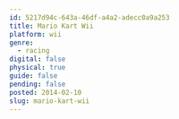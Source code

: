 ```yaml
---
id: 5217d94c-643a-46df-a4a2-adecc0a9a253
title: Mario Kart Wii
platform: wii
genre:
  - racing
digital: false
physical: true
guide: false
pending: false
posted: 2014-02-10
slug: mario-kart-wii
---
```

